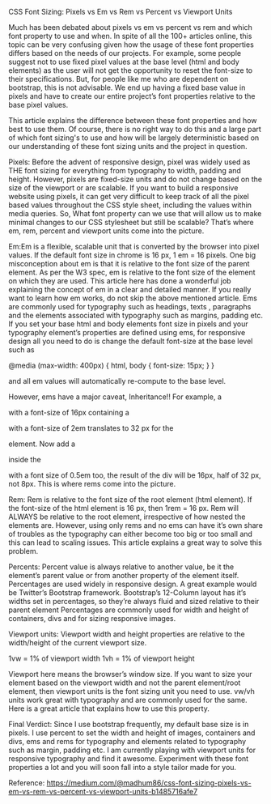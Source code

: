 CSS Font Sizing: Pixels vs Em vs Rem vs Percent vs Viewport Units

Much has been debated about pixels vs em vs percent vs rem and which font property to use and when. In spite of all the 100+ articles online, this topic can be very confusing given how the usage of these font properties differs based on the needs of our projects. For example, some people suggest not to use fixed pixel values at the base level (html and body elements) as the user will not get the opportunity to reset the font-size to their specifications. But, for people like me who are dependent on bootstrap, this is not advisable. We end up having a fixed base value in pixels and have to create our entire project’s font properties relative to the base pixel values.

This article explains the difference between these font properties and how best to use them. Of course, there is no right way to do this and a large part of which font sizing's to use and how will be largely deterministic based on our understanding of these font sizing units and the project in question.

Pixels: Before the advent of responsive design, pixel was widely used as THE font sizing for everything from typography to width, padding and height. However, pixels are fixed-size units and do not change based on the size of the viewport or are scalable. If you want to build a responsive website using pixels, it can get very difficult to keep track of all the pixel based values throughout the CSS style sheet, including the values within media queries. So, What font property can we use that will allow us to make minimal changes to our CSS stylesheet but still be scalable? That’s where em, rem, percent and viewport units come into the picture.

Em:Em is a flexible, scalable unit that is converted by the browser into pixel values. If the default font size in chrome is 16 px, 1 em = 16 pixels. One big misconception about em is that it is relative to the font size of the parent element. As per the W3 spec, em is relative to the font size of the element on which they are used. This article here has done a wonderful job explaining the concept of em in a clear and detailed manner. If you really want to learn how em works, do not skip the above mentioned article. Ems are commonly used for typography such as headings, texts , paragraphs and the elements associated with typography such as margins, padding etc. If you set your base html and body elements font size in pixels and your typography element’s properties are defined using ems, for responsive design all you need to do is change the default font-size at the base level such as

@media (max-width: 400px) {
 html, body { font-size: 15px; }
}

and all em values will automatically re-compute to the base level.

However, ems have a major caveat, Inheritance!! For example, a <div> with a font-size of 16px containing a <p> with a font-size of 2em translates to 32 px for the <p> element. Now add a <div> inside the <p> with a font size of 0.5em too, the result of the div will be 16px, half of 32 px, not 8px. This is where rems come into the picture.

Rem: Rem is relative to the font size of the root element (html element). If the font-size of the html element is 16 px, then 1rem = 16 px. Rem will ALWAYS be relative to the root element, irrespective of how nested the elements are. However, using only rems and no ems can have it’s own share of troubles as the typography can either become too big or too small and this can lead to scaling issues. This article explains a great way to solve this problem.

Percents: Percent value is always relative to another value, be it the element’s parent value or from another property of the element itself. Percentages are used widely in responsive design. A great example would be Twitter’s Bootstrap framework. Bootstrap’s 12-Column layout has it’s widths set in percentages, so they’re always fluid and sized relative to their parent element
Percentages are commonly used for width and height of containers, divs and for sizing responsive images.

Viewport units: Viewport width and height properties are relative to the width/height of the current viewport size.

1vw = 1% of viewport width
1vh = 1% of viewport height

Viewport here means the browser’s window size. If you want to size your element based on the viewport width and not the parent element/root element, then viewport units is the font sizing unit you need to use. vw/vh units work great with typography and are commonly used for the same.
Here is a great article that explains how to use this property.

Final Verdict: Since I use bootstrap frequently, my default base size is in pixels. I use percent to set the width and height of images, containers and divs, ems and rems for typography and elements related to typography such as margin, padding etc. I am currently playing with viewport units for responsive typography and find it awesome. Experiment with these font properties a lot and you will soon fall into a style tailor made for you.

Reference: https://medium.com/@madhum86/css-font-sizing-pixels-vs-em-vs-rem-vs-percent-vs-viewport-units-b1485716afe7